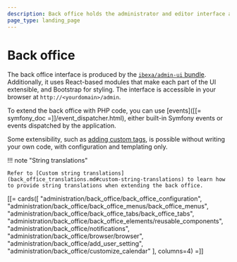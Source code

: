 ```yaml
---
description: Back office holds the administrator and editor interface and allows creating, publishing and managing content, users, settings, and more.
page_type: landing_page
---
```


# Back office

The back office interface is produced by the [`ibexa/admin-ui` bundle](https://github.com/ibexa/admin-ui).
Additionally, it uses React-based modules that make each part of the UI extensible, and Bootstrap for styling.
The interface is accessible in your browser at `http://<yourdomain>/admin`.

To extend the back office with PHP code, you can use [events]([[= symfony_doc =]]/event_dispatcher.html), either built-in Symfony events or events dispatched by the application.

Some extensibility, such as [adding custom tags](extend_online_editor.md#configure-custom-tags), is possible without writing your own code, with configuration and templating only.

!!! note "String translations"

    Refer to [Custom string translations](back_office_translations.md#custom-string-translations) to learn how to provide string translations when extending the back office.

[[= cards([
    "administration/back_office/back_office_configuration",
    "administration/back_office/back_office_menus/back_office_menus",
    "administration/back_office/back_office_tabs/back_office_tabs",
    "administration/back_office/back_office_elements/reusable_components",
    "administration/back_office/notifications",
    "administration/back_office/browser/browser",
    "administration/back_office/add_user_setting",
    "administration/back_office/customize_calendar"
], columns=4) =]]
